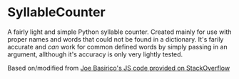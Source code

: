 # SyllableCounter

A fairly light and simple Python syllable counter. Created mainly for use with proper names and words that could not be found in a dictionary. It's farily accurate and _can_ work for common defined words by simply passing in an argument, allthough it's accuracy is only very lightly tested.

Based on/modified from [Joe Basirico's JS code provided on StackOverflow](http://stackoverflow.com/a/5615724/188221)

